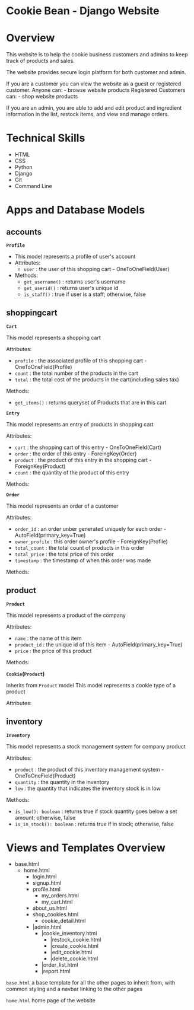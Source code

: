 # Cookie Bean - Django Website

# Overview
This website is to help the cookie business customers and admins to keep track of products and sales.

The website provides secure login platform for both customer and admin.

If you are a customer you can view the website as a guest or registered customer.
    Anyone can:
    - browse website products
    Registered Customers can:
    - shop website products
    <!-- - leave review -->
    <!-- - build your own cookies -->

If you are an admin, you are able to add and edit product and ingredient information in the list, restock items, and view and manage orders.


# Technical Skills
- HTML
- CSS
- Python
- Django
- Git
- Command Line


# Apps and Database Models

<!-- ---------------------------- accounts ---------------------------- -->
## accounts


**`Profile`**
- This model represents a profile of user's account
- Attributes:
    - `user` : the user of this shopping cart - OneToOneField(User)
- Methods:
    - `get_username()` : returns user's username
    - `get_userid()` : returns user's unique id 
    - `is_staff()` : true if user is a staff; otherwise, false


<!-- --------------------------- shoppingcart --------------------------- -->
## shoppingcart


**`Cart`**

This model represents a shopping cart

Attributes:
- `profile` : the associated profile of this shopping cart - OneToOneField(Profile)
- `count` : the total number of the products in the cart
- `total` : the total cost of the products in the cart(including sales tax)

Methods:
- `get_items()` : returns queryset of Products that are in this cart


**`Entry`**

This model represents an entry of products in shopping cart

Attributes:
- `cart` : the shopping cart of this entry - OneToOneField(Cart)
- `order` : the order of this entry - ForeingKey(Order)
- `product` : the product of this entry in the shopping cart - ForeignKey(Product)
- `count` : the quantity of the product of this entry 

Methods:


**`Order`**

This model represents an order of a customer

Attributes:
- `order_id` : an order unber generated uniquely for each order - AutoField(primary_key=True)
- `owner_profile` : this order owner's profile - ForeignKey(Profile)
- `total_count` : the total count of products in this order
- `total_price` : the total price of this order
- `timestamp` : the timestamp of when this order was made
<!-- - `ready-to-ship` :  -->
<!-- - `shipped` :  -->

Methods:


<!-- ---------------------------- product ---------------------------- -->
## product


**`Product`**

This model represents a product of the company

Attributes:
- `name` : the name of this item
- `product_id` : the unique id of this item - AutoField(primary_key=True)
- `price` : the price of this product

Methods:



<!--  Cookie(Product)  -->

**`Cookie`(`Product`)**

Inherits from `Product` model
This model represents a cookie type of a product

Attributes:

<!-- `Ingredient`
This model represents an ingredient that the company has in its inventory
Attributes:
- `name` : the name of the ingredient (i.e. `flour`)
- `ingredient_id` : the unique id of this product
    AutoField(primary_key=True)
- `price_per_ounce` : the price per unit of the ingredient

`RecipeRequirement`
This model represents a single ingredient and how much of it is required for an item
Attributes:
- `item` : 
    ForiegnKey
- `ingredient` : 
    OneToOneField
- `quantity_in_gram` : -->

<!-- ---------------------------- inventory ---------------------------- -->
## inventory


**`Inventory`**

This model represents a stock management system for company product

Attributes:
- `product` : the product of this inventory management system - OneToOneField(Product)
- `quantity` : the quantity in the inventory
- `low` : the quantity that indicates the inventory stock is in low

Methods:
- `is_low(): boolean` : returns true if stock quantity goes below a set amount; otherwise, false
- `is_in_stock(): boolean` : returns true if in stock; otherwise, false


<!-- `IngredientInventory`(`Inventory`)
This model represents a stock management system for cookie ingredient 
Attributes:
- `ingredeint` : the ingredient to manage stock
- `quantity_in_gram` : the quantity of the ingredeint available in the inventory in unit of grams
Methods:
- `enough(): -> boolean` : returns true if there are enough amount left in the inventory -->


# Views and Templates Overview

- base.html
    - home.html
        - login.html
        - signup.html
        - profile.html
            - my_orders.html
            - my_cart.html
        - about_us.html
        - shop_cookies.html
            - cookie_detail.html
        - |admin.html
            - |cookie_inventory.html
                - |restock_cookie.html
                - |create_cookie.html
                - |edit_cookie.html
                - |delete_cookie.html
            - |order_list.html
            - |report.html



`base.html`
a base template for all the other pages to inherit from, with common styling and a navbar linking to the other pages

`home.html`
home page of the website
